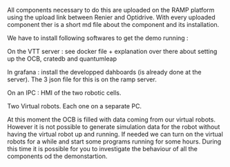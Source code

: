 All components necessary to do this are uploaded on the RAMP platform using the upload link between Renier and Optidrive. With every uploaded component ther is a short md file about the component and its installation.

We have to install following softwares to get the demo running :

On the VTT server :  see docker file + explanation over there about setting up the OCB, cratedb and quantumleap

In grafana : install the developped dahboards (is already done at the server). The 3 json file for this is on the ramp server.

On an IPC : HMI of the two robotic cells. 

Two Virtual robots. Each one on a separate PC.








At this moment the OCB is filled with data coming from our virtual robots. However it is not possible to generate simulation data for the robot without having the virtual robot up and running. 
If needed we can turn on the virtual robots for a while and start some programs running for some hours. During this time it is possible for you to investigate the behaviour of all the components od the demonstartion.
